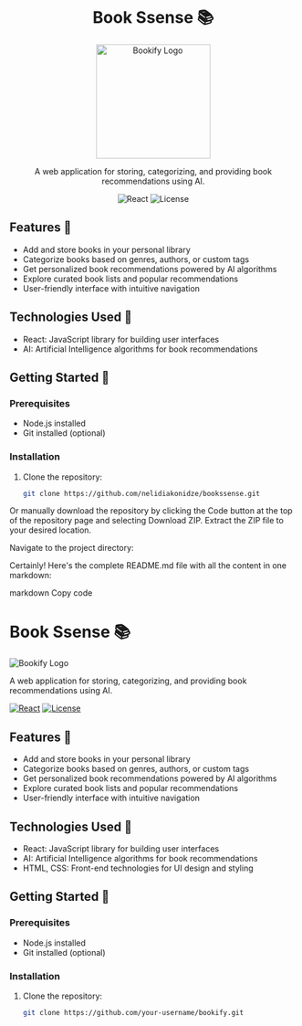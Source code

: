 <h1 align="center">Book Ssense 📚</h1>

<p align="center">
  <img src="bookify-logo.png" alt="Bookify Logo" width="200" />
</p>

<p align="center">A web application for storing, categorizing, and providing book recommendations using AI.</p>

<p align="center">
  <img alt="React" src="https://img.shields.io/badge/built%20with-React-61DAFB.svg?style=flat-square&logo=react">
  <img alt="License" src="https://img.shields.io/badge/license-MIT-blue.svg?style=flat-square">
</p>

## Features 🌟

- Add and store books in your personal library
- Categorize books based on genres, authors, or custom tags
- Get personalized book recommendations powered by AI algorithms
- Explore curated book lists and popular recommendations
- User-friendly interface with intuitive navigation

## Technologies Used 🚀

- React: JavaScript library for building user interfaces
- AI: Artificial Intelligence algorithms for book recommendations

## Getting Started 🚀

### Prerequisites

- Node.js installed
- Git installed (optional)

### Installation

1. Clone the repository:

   ```bash
   git clone https://github.com/nelidiakonidze/bookssense.git

Or manually download the repository by clicking the Code button at the top of the repository page and selecting Download ZIP. Extract the ZIP file to your desired location.

Navigate to the project directory:


Certainly! Here's the complete README.md file with all the content in one markdown:

markdown
Copy code
# Book Ssense 📚

![Bookify Logo](bookify-logo.png)

A web application for storing, categorizing, and providing book recommendations using AI.

[![React](https://img.shields.io/badge/built%20with-React-61DAFB.svg?style=flat-square&logo=react)](https://reactjs.org/)
[![License](https://img.shields.io/badge/license-MIT-blue.svg?style=flat-square)](LICENSE)

## Features 🌟

- Add and store books in your personal library
- Categorize books based on genres, authors, or custom tags
- Get personalized book recommendations powered by AI algorithms
- Explore curated book lists and popular recommendations
- User-friendly interface with intuitive navigation

## Technologies Used 🚀

- React: JavaScript library for building user interfaces
- AI: Artificial Intelligence algorithms for book recommendations
- HTML, CSS: Front-end technologies for UI design and styling

## Getting Started 🚀

### Prerequisites

- Node.js installed
- Git installed (optional)

### Installation

1. Clone the repository:

   ```bash
   git clone https://github.com/your-username/bookify.git
